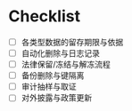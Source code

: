 # Checklist

- [ ] 各类型数据的留存期限与依据
- [ ] 自动化删除与日志记录
- [ ] 法律保留/冻结与解冻流程
- [ ] 备份删除与键隔离
- [ ] 审计抽样与取证
- [ ] 对外披露与政策更新
